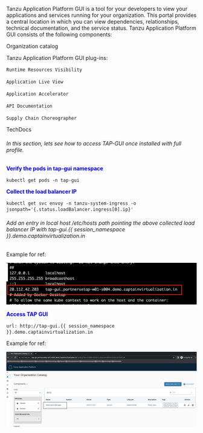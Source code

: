 Tanzu Application Platform GUI is a tool for your developers to view your applications and services running for your organization. This portal provides a central location in which you can view dependencies, relationships, technical documentation, and the service status.
Tanzu Application Platform GUI consists of the following components:

Organization catalog

Tanzu Application Platform GUI plug-ins:

    Runtime Resources Visibility
  
    Application Live View
  
    Application Accelerator
  
    API Documentation
  
    Supply Chain Choreographer

TechDocs

###### In this section, lets see how to access TAP-GUI once installed with full profile. 

<p style="color:blue"><strong> Verify the pods in tap-gui namespace </strong></p>

```execute
kubectl get pods -n tap-gui
```

<p style="color:blue"><strong> Collect the load balancer IP </strong></p>

```execute
kubectl get svc envoy -n tanzu-system-ingress -o jsonpath='{.status.loadBalancer.ingress[0].ip}'
```

###### Add an entry in local host /etc/hosts path pointing the above collected load balancer IP with tap-gui.{{ session_namespace }}.demo.captainvirtualization.in

Example for ref: 

![Local host](images/tap-svc-localhost-1.png)

<p style="color:blue"><strong> Access TAP GUI </strong></p>

```dashboard:open-url
url: http://tap-gui.{{ session_namespace }}.demo.captainvirtualization.in
```

Example for ref: 

![TAP GUI](images/tap-gui-1.png)

